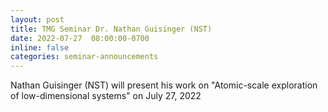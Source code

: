 ```yaml
---
layout: post
title: TMG Seminar Dr. Nathan Guisinger (NST)
date: 2022-07-27  08:00:00-0700
inline: false
categories: seminar-announcements
---
```


Nathan Guisinger (NST)  will present his work on "Atomic-scale exploration of low-dimensional systems" on July 27, 2022 


